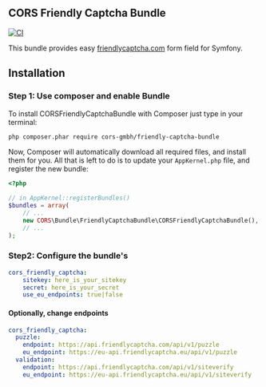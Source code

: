CORS Friendly Captcha Bundle
--------

[![CI](https://github.com/cors-gmbh/friendly-captcha-bundle/actions/workflows/build.yml/badge.svg)](https://github.com/cors-gmbh/friendly-captcha-bundle/actions/workflows/build.yml)

This bundle provides easy [friendlycaptcha.com](https://www.friendlycaptcha.com) form field for Symfony.

## Installation

### Step 1: Use composer and enable Bundle

To install CORSFriendlyCaptchaBundle with Composer just type in your terminal:

```bash
php composer.phar require cors-gmbh/friendly-captcha-bundle
```

Now, Composer will automatically download all required files, and install them
for you. All that is left to do is to update your ``AppKernel.php`` file, and
register the new bundle:

```php
<?php

// in AppKernel::registerBundles()
$bundles = array(
    // ...
    new CORS\Bundle\FriendlyCaptchaBundle\CORSFriendlyCaptchaBundle(),
    // ...
);
```

### Step2: Configure the bundle's

```yaml
cors_friendly_captcha:
    sitekey: here_is_your_sitekey
    secret: here_is_your_secret
    use_eu_endpoints: true|false
```

#### Optionally, change endpoints

```yaml
cors_friendly_captcha:
  puzzle: 
    endpoint: https://api.friendlycaptcha.com/api/v1/puzzle
    eu_endpoint: https://eu-api.friendlycaptcha.eu/api/v1/puzzle
  validation: 
    endpoint: https://api.friendlycaptcha.com/api/v1/siteverify
    eu_endpoint: https://eu-api.friendlycaptcha.eu/api/v1/siteverify
```